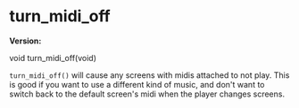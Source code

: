 # turn_midi_off

**Version:** <VersionInfo dink="" standalone />&nbsp;<VersionInfo freedink="" standalone />&nbsp;<VersionInfo dinkhd="" standalone />&nbsp;<VersionInfo yedink="" standalone />

<Prototype>void turn_midi_off(void)</Prototype>

`turn_midi_off()` will cause any screens with midis attached to not play. This is good if you want to use a different kind of music, and don't want to switch back to the default screen's midi when the player changes screens.
